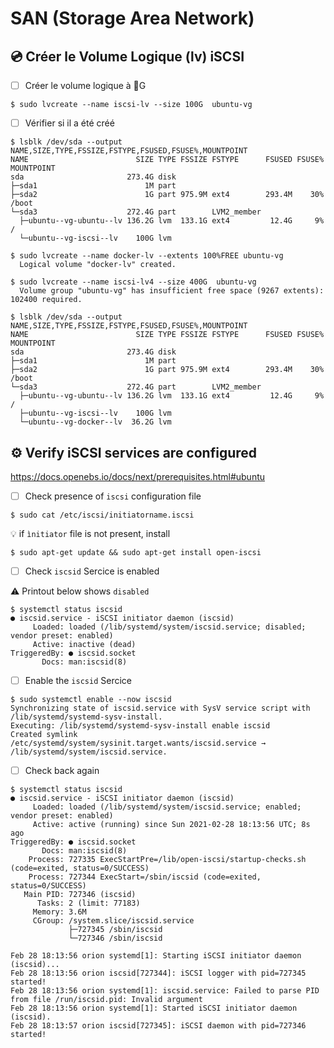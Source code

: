 # SAN (Storage Area Network)


## :cd: Créer le Volume Logique (lv) iSCSI

- [ ] Créer le volume logique à :100:G

```
$ sudo lvcreate --name iscsi-lv --size 100G  ubuntu-vg
```

- [ ] Vérifier si il a été créé

```
$ lsblk /dev/sda --output NAME,SIZE,TYPE,FSSIZE,FSTYPE,FSUSED,FSUSE%,MOUNTPOINT 
NAME                        SIZE TYPE FSSIZE FSTYPE      FSUSED FSUSE% MOUNTPOINT
sda                       273.4G disk                                  
├─sda1                        1M part                                  
├─sda2                        1G part 975.9M ext4        293.4M    30% /boot
└─sda3                    272.4G part        LVM2_member               
  ├─ubuntu--vg-ubuntu--lv 136.2G lvm  133.1G ext4         12.4G     9% /
  └─ubuntu--vg-iscsi--lv    100G lvm                                   
```

```
$ sudo lvcreate --name docker-lv --extents 100%FREE ubuntu-vg
  Logical volume "docker-lv" created.
```

```
$ sudo lvcreate --name iscsi-lv4 --size 400G  ubuntu-vg
  Volume group "ubuntu-vg" has insufficient free space (9267 extents): 102400 required.
```

```
$ lsblk /dev/sda --output NAME,SIZE,TYPE,FSSIZE,FSTYPE,FSUSED,FSUSE%,MOUNTPOINT 
NAME                        SIZE TYPE FSSIZE FSTYPE      FSUSED FSUSE% MOUNTPOINT
sda                       273.4G disk                                  
├─sda1                        1M part                                  
├─sda2                        1G part 975.9M ext4        293.4M    30% /boot
└─sda3                    272.4G part        LVM2_member               
  ├─ubuntu--vg-ubuntu--lv 136.2G lvm  133.1G ext4         12.4G     9% /
  ├─ubuntu--vg-iscsi--lv    100G lvm                                   
  └─ubuntu--vg-docker--lv  36.2G lvm       
```


## :gear: Verify iSCSI services are configured

https://docs.openebs.io/docs/next/prerequisites.html#ubuntu

- [ ] Check presence of `iscsi` configuration file  

```
$ sudo cat /etc/iscsi/initiatorname.iscsi
```

:bulb: if `ìnitiator` file is not present, install

```
$ sudo apt-get update && sudo apt-get install open-iscsi
```

- [ ] Check `iscsid` Sercice is enabled

:warning: Printout below shows `disabled` 

```
$ systemctl status iscsid 
● iscsid.service - iSCSI initiator daemon (iscsid)
     Loaded: loaded (/lib/systemd/system/iscsid.service; disabled; vendor preset: enabled)
     Active: inactive (dead)
TriggeredBy: ● iscsid.socket
       Docs: man:iscsid(8)
```

- [ ] Enable the `iscsid` Sercice

```
$ sudo systemctl enable --now iscsid
Synchronizing state of iscsid.service with SysV service script with /lib/systemd/systemd-sysv-install.
Executing: /lib/systemd/systemd-sysv-install enable iscsid
Created symlink /etc/systemd/system/sysinit.target.wants/iscsid.service → /lib/systemd/system/iscsid.service.
```

- [ ] Check back again

```
$ systemctl status iscsid 
● iscsid.service - iSCSI initiator daemon (iscsid)
     Loaded: loaded (/lib/systemd/system/iscsid.service; enabled; vendor preset: enabled)
     Active: active (running) since Sun 2021-02-28 18:13:56 UTC; 8s ago
TriggeredBy: ● iscsid.socket
       Docs: man:iscsid(8)
    Process: 727335 ExecStartPre=/lib/open-iscsi/startup-checks.sh (code=exited, status=0/SUCCESS)
    Process: 727344 ExecStart=/sbin/iscsid (code=exited, status=0/SUCCESS)
   Main PID: 727346 (iscsid)
      Tasks: 2 (limit: 77183)
     Memory: 3.6M
     CGroup: /system.slice/iscsid.service
             ├─727345 /sbin/iscsid
             └─727346 /sbin/iscsid

Feb 28 18:13:56 orion systemd[1]: Starting iSCSI initiator daemon (iscsid)...
Feb 28 18:13:56 orion iscsid[727344]: iSCSI logger with pid=727345 started!
Feb 28 18:13:56 orion systemd[1]: iscsid.service: Failed to parse PID from file /run/iscsid.pid: Invalid argument
Feb 28 18:13:56 orion systemd[1]: Started iSCSI initiator daemon (iscsid).
Feb 28 18:13:57 orion iscsid[727345]: iSCSI daemon with pid=727346 started!
```

